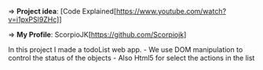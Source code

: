 => **Project idea**: [Code Explained[https://www.youtube.com/watch?v=i1pxPSl9ZHc]]

=> **My Profile**: ScorpioJK[https://github.com/Scorpiojk]

In this project I made a todoList web app. 
            - We use DOM manipulation to control the status of the objects
            - Also Html5 for select the actions in the list
